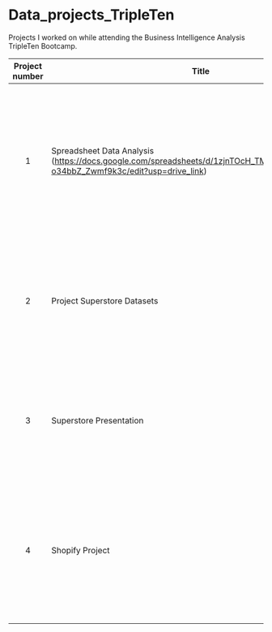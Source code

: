 # Data_projects_TripleTen
Projects I worked on while attending the Business Intelligence Analysis TripleTen Bootcamp.


| Project number | Title | Description |
| :-----------: | ----------- |----------- |
| 1 | Spreadsheet Data Analysis (https://docs.google.com/spreadsheets/d/1zjnTOcH_TMXdxoFTZlAkIzN0_8h-o34bbZ_Zwmf9k3c/edit?usp=drive_link)| The project task was to analyze Airbnb data and offer guidance on which property types to invest. Created a pivot table to show top ten neighborhoods with top reviews on vocational rentals.|
| 2 | Project Superstore Datasets | The project task was to study the average sales and return rates to determine what can be retained or not, and needs further attention. |
| 3 | Superstore Presentation | The project task was to create a story from the results with texts and charts along with recording to explain comprehensive return analysls. |
| 4 | Shopify Project | The power bi project task was to help client with data analysis on app ratings that're stable when over 4 stars and those under suggests the need for market stabilization. |
